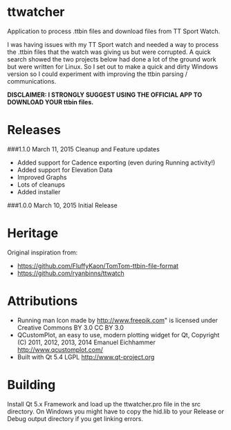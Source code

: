 # ttwatcher

Application to process .ttbin files and download files from TT Sport Watch. 

I was having issues with my TT Sport watch and needed a way to process the .ttbin 
files that the watch was giving us but were corrupted. A quick search showed the 
two projects below had done a lot of the ground work but were written 
for Linux. So I set out to make a quick and dirty Windows version so I could 
experiment with improving the ttbin parsing / communications.

**DISCLAIMER: I STRONGLY SUGGEST USING THE OFFICIAL APP TO DOWNLOAD YOUR ttbin 
files.**

# Releases

###1.1.0 March 11, 2015 Cleanup and Feature updates

* Added support for Cadence exporting (even during Running activity!)
* Added support for Elevation Data
* Improved Graphs
* Lots of cleanups
* Added installer

###1.0.0 March 10, 2015 Initial Release

# Heritage

Original inspiration from:

* https://github.com/FluffyKaon/TomTom-ttbin-file-format
* https://github.com/ryanbinns/ttwatch

# Attributions

* Running man Icon made by http://www.freepik.com" is licensed under Creative Commons BY 3.0 CC BY 3.0
* QCustomPlot, an easy to use, modern plotting widget for Qt, Copyright (C) 2011, 2012, 2013, 2014 Emanuel Eichhammer http://www.qcustomplot.com/
* Built with Qt 5.4 LGPL http://www.qt-project.org

# Building

Install Qt 5.x Framework and load up the ttwatcher.pro file in the src directory. On Windows you might have to copy the hid.lib to your Release or Debug output directory if you get linking errors.
